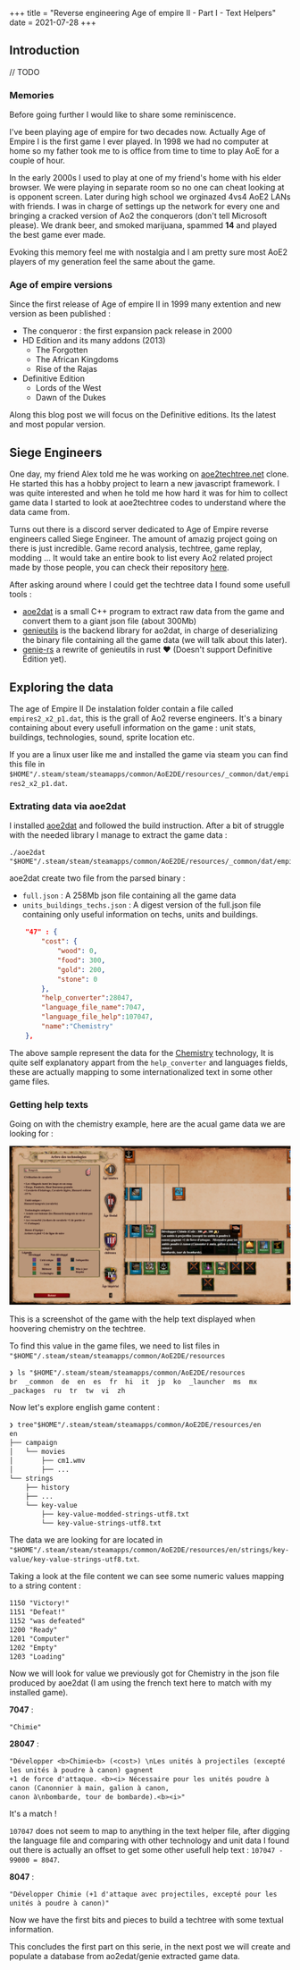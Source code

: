 +++
title = "Reverse engineering Age of empire II - Part I - Text Helpers"
date = 2021-07-28
+++

## Introduction 

// TODO 

### Memories

Before going further I would like to share some reminiscence. 

I've been playing age of empire for two decades now. Actually Age of Empire I is the first game I ever played. 
In 1998 we had no computer at home so my father took me to is office from time to time to play AoE for a couple of hour. 

In the early 2000s I used to play at one of my friend's home with his elder browser.
We were playing in separate room so no one can cheat looking at is opponent screen. 
Later during high school we orginazed 4vs4 AoE2 LANs with friends.
I was in charge of settings up the network for every one and bringing a cracked version
of Ao2 the conquerors (don't tell Microsoft please). 
We drank beer, and smoked marijuana, spammed **14** and played the best game ever made. 

Evoking this memory feel me with nostalgia and I am pretty sure most AoE2 players of my generation feel the same about the game.

### Age of empire versions 

Since the first release of Age of empire II in 1999 many extention and new version as been published :
- The conqueror : the first expansion pack release in 2000 
- HD Edition and its many addons (2013) 
    - The Forgotten
    - The African Kingdoms
    - Rise of the Rajas
- Definitive Edition
    - Lords of the West
    - Dawn of the Dukes

Along this blog post we will focus on the Definitive editions. Its the latest and most popular version. 

## Siege Engineers

One day, my friend Alex told me he was working on [aoe2techtree.net](https://aoe2techtree.net) clone.
He started this has a hobby project to learn a new javascript framework. I was quite interested and 
when he told me how hard it was for him to collect game data I started to look at aoe2techtree codes 
to understand where the data came from. 

Turns out there is a discord server dedicated to Age of Empire reverse engineers called Siege Engineer.
The amount of amazig project going on there is just incredible. Game record analysis, techtree, game replay, modding ...
It would take an entire book to list every Ao2 related project made by those people, 
you can check their repository [here](https://github.com/SiegeEngineers/).  

After asking around where I could get the techtree data I found some usefull tools : 
- [aoe2dat](https://github.com/HSZemi/aoe2dat) is a small C++ program to extract raw data from the game and convert
    them to a giant json file (about 300Mb)
- [genieutils](https://github.com/Tapsa/genieutils) is the backend library for ao2dat, in charge of deserializing the binary file
    containing all the game data (we will talk about this later). 
- [genie-rs](https://github.com/SiegeEngineers/genie-rs) a rewrite of genieutils in rust ❤️ (Doesn't support Definitive Edition yet).

## Exploring the data

The age of Empire II De instalation folder contain a file called `empires2_x2_p1.dat`, this is the grall of Ao2 reverse engineers. 
It's a binary containing about every usefull information on the game : unit stats, buildings, technologies, sound, sprite location etc.

If you are a linux user like me and installed the game via steam you can find this file in  `$HOME"/.steam/steam/steamapps/common/AoE2DE/resources/_common/dat/empires2_x2_p1.dat`. 


### Extrating data via aoe2dat

I installed [aoe2dat](https://github.com/HSZemi/aoe2dat) and followed the build instruction. 
After a bit of struggle with the needed library I manage to extract the game data : 

```shell
./aoe2dat "$HOME"/.steam/steam/steamapps/common/AoE2DE/resources/_common/dat/empires2_x2_p1.dat
```

aoe2dat create two file from the parsed binary : 
- `full.json` : A 258Mb json file containing all the game data
- `units_buildings_techs.json` : A digest version of the full.json file containing only 
    useful information on techs, units and buildings.

```json
	"47" : {
		"cost": {
			"wood": 0,
			"food": 300,
			"gold": 200,
			"stone": 0
		},
		"help_converter":28047,
		"language_file_name":7047,
		"language_file_help":107047,
		"name":"Chemistry"
	},
```

The above sample represent the data for the [Chemistry](https://ageofempires.fandom.com/wiki/Chemistry) technology, 
It is quite self explanatory appart from the `help_converter` and languages fields, 
these are actually mapping to some internationalized text in some other game files. 

### Getting help texts

Going on with the chemistry example, here are the acual game data we are looking for :

![chemistry](../images/chemistry_techtree.png)

This is a screenshot of the game with the help text displayed when hoovering chemistry on the techtree. 


To find this value in the game files, we need to list files in `"$HOME"/.steam/steam/steamapps/common/AoE2DE/resources`
```shell
❯ ls "$HOME"/.steam/steam/steamapps/common/AoE2DE/resources
br  _common  de  en  es  fr  hi  it  jp  ko  _launcher  ms  mx  _packages  ru  tr  tw  vi  zh
```

Now let's explore english game content : 
```
❯ tree"$HOME"/.steam/steam/steamapps/common/AoE2DE/resources/en
en
├── campaign
│   └── movies
│       ├── cm1.wmv
│       ├── ... 
└── strings
    ├── history
    ├── ... 
    └── key-value
        ├── key-value-modded-strings-utf8.txt
        └── key-value-strings-utf8.txt
```

The data we are looking for are located in `"$HOME"/.steam/steam/steamapps/common/AoE2DE/resources/en/strings/key-value/key-value-strings-utf8.txt`.

Taking a look at the file content we can see some numeric values mapping to a string content :
```
1150 "Victory!"
1151 "Defeat!"
1152 "was defeated"
1200 "Ready"
1201 "Computer"
1202 "Empty"
1203 "Loading"
```

Now we will look for value we previously got for Chemistry in the json file produced by aoe2dat (I am using the french text here to match with my installed game). 

**7047** :  

```
"Chimie"
```

**28047** :

```
"Développer <b>Chimie<b> (<cost>) \nLes unités à projectiles (excepté les unités à poudre à canon) gagnent 
+1 de force d'attaque. <b><i> Nécessaire pour les unités poudre à canon (Canonnier à main, galion à canon, 
canon à\nbombarde, tour de bombarde).<b><i>"
```

It's a match ! 

`107047` does not seem to map to anything in the text helper file, after digging the language file and comparing with other technology and unit data I found out there is actually an offset to get some other usefull help text : `107047 - 99000 = 8047`.

**8047** :

```
"Développer Chimie (+1 d'attaque avec projectiles, excepté pour les unités à poudre à canon)"
```


Now we have the first bits and pieces to build a techtree with some textual information.

This concludes the first part on this serie, in the next post we will create and populate a database
from ao2edat/genie extracted game data. 




